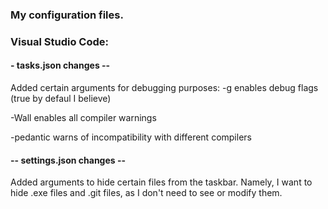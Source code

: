 ### My configuration files.


### Visual Studio Code:


#### - tasks.json changes --

Added certain arguments for debugging purposes:
-g enables debug flags (true by defaul I believe)  

-Wall enables all compiler warnings  

-pedantic warns of incompatibility with different compilers  


#### -- settings.json changes --

Added arguments to hide certain files from the taskbar. Namely, I want to hide .exe files and .git files, as I don't need to see or modify them.
